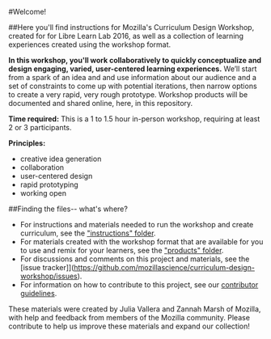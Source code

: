 #Welcome! 

##Here you'll find instructions for Mozilla's Curriculum Design Workshop, created for for Libre Learn Lab 2016, as well as a collection of learning experiences created using the workshop format. 

**In this workshop, you'll work collaboratively to quickly conceptualize and design engaging, varied, user-centered learning experiences.**  We’ll start from a spark of an idea and and use information about our audience and a set of constraints to come up with potential iterations, then narrow options to create a very rapid, very rough prototype. Workshop products will be documented and shared online, here, in this repository.

**Time required:** This is a 1 to 1.5 hour in-person workshop, requiring at least 2 or 3 participants.

**Principles:**
* creative idea generation
* collaboration
* user-centered design
* rapid prototyping
* working open

##Finding the files-- what's where?

* For instructions and materials needed to run the workshop and create curriculum, see the ["instructions" folder](https://github.com/mozillascience/curriculum-design-workshop/instructions). 
* For materials created with the workshop format that are available for you to use and remix for your learners, see the ["products" folder](https://github.com/mozillascience/curriculum-design-workshop/products). 
* For discussions and comments on this project and materials, see the [issue tracker]](https://github.com/mozillascience/curriculum-design-workshop/issues). 
* For information on how to contribute to this project, see our [contributor guidelines](https://github.com/mozillascience/curriculum-design-workshop/CONTRIBUTING.md). 

These materials were created by Julia Vallera and Zannah Marsh of Mozilla, with help and feedback from members of the Mozilla community.  Please contribute to help us improve these materials and expand our collection!
